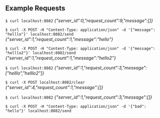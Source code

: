 ## Example Requests
`$ curl localhost:8082`
_{"server_id":0,"request_count":9,"message":[]}_

`$ curl -X POST -H "Content-Type: application/json" -d '{"message": "helllo"}' localhost:8082/send`
_{"server_id":1,"request_count":1,"message":"hello"}_

`$ curl -X POST -H "Content-Type: application/json" -d '{"message": "helllo2"}' localhost:8082/send`
_{"server_id":1,"request_count":1,"message":"hello2"}_

`$ curl localhost:8082`
_{"server_id":1,"request_count":3,"message":["helllo","helllo2"]}_

`$ curl -X POST localhost:8082/clear`
_{"server_id":4,"request_count":1,"message":[]}_

`$ curl localhost:8082`
_{"server_id":1,"request_count":3,"message":[]}_

`$ curl -X POST -H "Content-Type: application/json" -d '{"bad": "hello"}' localhost:8082/send`
